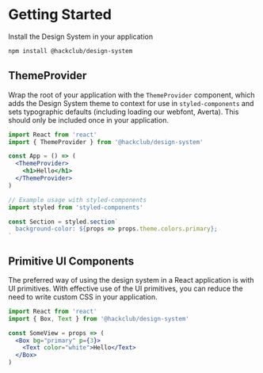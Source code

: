 # Getting Started

Install the Design System in your application

```sh
npm install @hackclub/design-system
```

## ThemeProvider

Wrap the root of your application with the `ThemeProvider` component,
which adds the Design System theme to context for use in `styled-components`
and sets typographic defaults (including loading our webfont, Averta).
This should only be included once in your application.

```jsx
import React from 'react'
import { ThemeProvider } from '@hackclub/design-system'

const App = () => (
  <ThemeProvider>
    <h1>Hello</h1>
  </ThemeProvider>
)
```

```jsx
// Example usage with styled-components
import styled from 'styled-components'

const Section = styled.section`
  background-color: ${props => props.theme.colors.primary};
`
```

## Primitive UI Components

The preferred way of using the design system in a React application is with UI primitives.
With effective use of the UI primitives, you can reduce the need to write custom CSS in your application.

```jsx
import React from 'react'
import { Box, Text } from '@hackclub/design-system'

const SomeView = props => (
  <Box bg="primary" p={3}>
    <Text color="white">Hello</Text>
  </Box>
)
```

